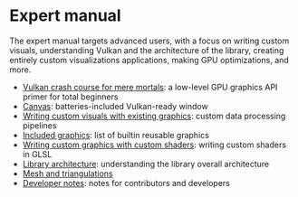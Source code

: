 # Expert manual

The expert manual targets advanced users, with a focus on writing custom visuals, understanding Vulkan and the architecture of the library, creating entirely custom visualizations applications, making GPU optimizations, and more.

* [Vulkan crash course for mere mortals](vulkan.md): a low-level GPU graphics API primer for total beginners
* [Canvas](canvas.md): batteries-included Vulkan-ready window
* [Writing custom visuals with existing graphics](visual.md): custom data processing pipelines
* [Included graphics](graphics.md): list of builtin reusable graphics
* [Writing custom graphics with custom shaders](glsl.md): writing custom shaders in GLSL
* [Library architecture](architecture.md): understanding the library overall architecture
* [Mesh and triangulations](mesh.md)
* [Developer notes](developer.md): notes for contributors and developers

